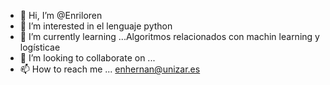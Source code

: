 - 👋 Hi, I’m @Enriloren
- 👀 I’m interested in  el lenguaje python
- 🌱 I’m currently learning ...Algoritmos relacionados con machin learning y logísticae
- 💞️ I’m looking to collaborate on ...
- 📫 How to reach me ...
enhernan@unizar.es
<!---
Enriloren/Enriloren is a ✨ special ✨ repository because its `README.md` (this file) appears on your GitHub profile.
You can click the Preview link to take a look at your changes.
--->
